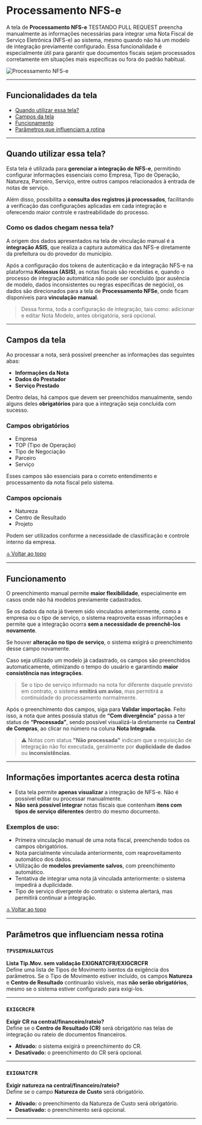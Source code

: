 # Processamento NFS-e

A tela de **Processamento NFS-e** TESTANDO PULL REQUEST preencha manualmente as informações necessárias para integrar uma Nota Fiscal de Serviço Eletrônica (NFS-e) ao sistema, mesmo quando não há um modelo de integração previamente configurado. Essa funcionalidade é especialmente útil para garantir que documentos fiscais sejam processados corretamente em situações mais específicas ou fora do padrão habitual.

![Processamento NFS-e](ProcesamentoNFSe.png)

---

## Funcionalidades da tela

- [Quando utilizar essa tela?](#quando-utilizar-essa-tela)
- [Campos da tela](#campos-da-tela)
- [Funcionamento](#funcionamento)
- [Parâmetros que influenciam a rotina](#parâmetros-que-influenciam-nessa-rotina)

---

## Quando utilizar essa tela?

Esta tela é utilizada para **gerenciar a integração de NFS-e**, permitindo configurar informações essenciais como Empresa, Tipo de Operação, Natureza, Parceiro, Serviço, entre outros campos relacionados à entrada de notas de serviço.

Além disso, possibilita a **consulta dos registros já processados**, facilitando a verificação das configurações aplicadas em cada integração e oferecendo maior controle e rastreabilidade do processo.

### Como os dados chegam nessa tela?

A origem dos dados apresentados na tela de vinculação manual é a **integração ASIS**, que realiza a captura automática das NFS-e diretamente da prefeitura ou do provedor do município.

Após a configuração dos tokens de autenticação e da integração NFS-e na plataforma **Kolossus (ASIS)**, as notas fiscais são recebidas e, quando o processo de integração automática não pode ser concluído (por ausência de modelo, dados inconsistentes ou regras específicas de negócio), os dados são direcionados para a tela de **Processamento NFSe**, onde ficam disponíveis para **vinculação manual**.

> Dessa forma, toda a configuração de integração, tais como: adicionar e editar Nota Modelo, antes obrigatória, será opcional.

---

## Campos da tela

Ao processar a nota, será possível preencher as informações das seguintes abas:

- **Informações da Nota**
- **Dados do Prestador**
- **Serviço Prestado**

Dentro delas, há campos que devem ser preenchidos manualmente, sendo alguns deles **obrigatórios** para que a integração seja concluída com sucesso.

### Campos obrigatórios

- Empresa  
- TOP (Tipo de Operação)  
- Tipo de Negociação  
- Parceiro  
- Serviço  

Esses campos são essenciais para o correto entendimento e processamento da nota fiscal pelo sistema.

### Campos opcionais

- Natureza  
- Centro de Resultado  
- Projeto  

Podem ser utilizados conforme a necessidade de classificação e controle interno da empresa.

[🔝 Voltar ao topo](#processamento-nfs-e)

---

## Funcionamento

O preenchimento manual permite **maior flexibilidade**, especialmente em casos onde não há modelos previamente cadastrados.

Se os dados da nota já tiverem sido vinculados anteriormente, como a empresa ou o tipo de serviço, o sistema reaproveita essas informações e permite que a integração ocorra **sem a necessidade de preenchê-los novamente**.

Se houver **alteração no tipo de serviço**, o sistema exigirá o preenchimento desse campo novamente.

Caso seja utilizado um modelo já cadastrado, os campos são preenchidos automaticamente, otimizando o tempo do usuário e garantindo **maior consistência nas integrações**.

> Se o tipo de serviço informado na nota for diferente daquele previsto em contrato, o sistema **emitirá um aviso**, mas permitirá a continuidade do processamento normalmente.

Após o preenchimento dos campos, siga para **Validar importação**. Feito isso, a nota que antes possuía status de **“Com divergência”** passa a ter status de **“Processada”**, sendo possível visualizá-la diretamente na **Central de Compras**, ao clicar no número na coluna **Nota Integrada**.

> ⚠️ Notas com status **"Não processada"** indicam que a requisição de integração não foi executada, geralmente por **duplicidade de dados** ou **inconsistências**.

---

## Informações importantes acerca desta rotina

- Esta tela permite **apenas visualizar** a integração de NFS-e. Não é possível editar ou processar manualmente.
- **Não será possível integrar** notas fiscais que contenham **itens com tipos de serviço diferentes** dentro do mesmo documento.

### Exemplos de uso:

- Primeira vinculação manual de uma nota fiscal, preenchendo todos os campos obrigatórios.
- Nota parcialmente vinculada anteriormente, com reaproveitamento automático dos dados.
- Utilização de **modelos previamente salvos**, com preenchimento automático.
- Tentativa de integrar uma nota já vinculada anteriormente: o sistema impedirá a duplicidade.
- Tipo de serviço divergente do contrato: o sistema alertará, mas permitirá continuar a integração.

[🔝 Voltar ao topo](#processamento-nfs-e)

---

## Parâmetros que influenciam nessa rotina

### `TPVSEMVALNATCUS`  
**Lista Tip.Mov. sem validação EXIGNATCFR/EXIGCRCFR**  
Define uma lista de Tipos de Movimento isentos da exigência dos parâmetros. Se o Tipo de Movimento estiver incluído, os campos **Natureza** e **Centro de Resultado** continuarão visíveis, mas **não serão obrigatórios**, mesmo se o sistema estiver configurado para exigi-los.

---

### `EXIGCRCFR`  
**Exigir CR na central/financeiro/rateio?**  
Define se o **Centro de Resultado (CR)** será obrigatório nas telas de integração ou rateio de documentos financeiros.

- **Ativado:** o sistema exigirá o preenchimento do CR.
- **Desativado:** o preenchimento do CR será opcional.

---

### `EXIGNATCFR`  
**Exigir natureza na central/financeiro/rateio?**  
Define se o campo **Natureza de Custo** será obrigatório.

- **Ativado:** o preenchimento da Natureza de Custo será obrigatório.
- **Desativado:** o preenchimento será opcional.

---
